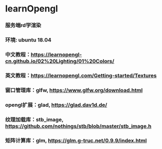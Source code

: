 # learnOpengl

### 服务端rd学渲染
### 环境: ubuntu 18.04

### 中文教程：https://learnopengl-cn.github.io/02%20Lighting/01%20Colors/
### 英文教程：https://learnopengl.com/Getting-started/Textures


### 窗口管理库：glfw, https://www.glfw.org/download.html
### opengl扩展：glad, https://glad.dav1d.de/
### 纹理加载库：stb_image, https://github.com/nothings/stb/blob/master/stb_image.h
### 矩阵计算库：glm, https://glm.g-truc.net/0.9.9/index.html
